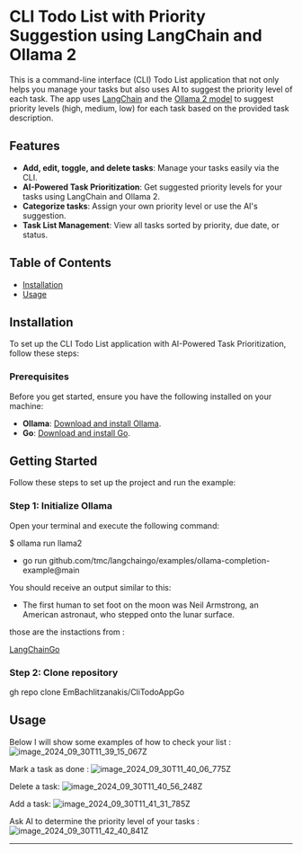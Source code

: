 # CLI Todo List with Priority Suggestion using LangChain and Ollama 2

This is a command-line interface (CLI) Todo List application that not only helps you manage your tasks but also uses AI to suggest the priority level of each task. The app uses [LangChain](https://github.com/hwchase17/langchain) and the [Ollama 2 model](https://ollama.com/) to suggest priority levels (high, medium, low) for each task based on the provided task description.

## Features

- **Add, edit, toggle, and delete tasks**: Manage your tasks easily via the CLI.
- **AI-Powered Task Prioritization**: Get suggested priority levels for your tasks using LangChain and Ollama 2.
- **Categorize tasks**: Assign your own priority level or use the AI's suggestion.
- **Task List Management**: View all tasks sorted by priority, due date, or status.

## Table of Contents

- [Installation](#installation)
- [Usage](#usage)


## Installation

To set up the CLI Todo List application with AI-Powered Task Prioritization, follow these steps:

### Prerequisites

Before you get started, ensure you have the following installed on your machine:

- **Ollama**: [Download and install Ollama](https://ollama.com/download).
- **Go**: [Download and install Go](https://golang.org/dl/).

## Getting Started

Follow these steps to set up the project and run the example:

### Step 1: Initialize Ollama

Open your terminal and execute the following command:


$ ollama run llama2

- go run github.com/tmc/langchaingo/examples/ollama-completion-example@main

You should receive an output similar to this:

- The first human to set foot on the moon was Neil Armstrong, an American astronaut, who stepped onto the lunar surface.

those are the instactions from :

[LangChainGo](https://tmc.github.io/langchaingo/docs/getting-started/guide-ollama)

### Step 2: Clone repository 

gh repo clone EmBachlitzanakis/CliTodoAppGo

## Usage  

Below I will show some examples of how to check your list : 
![image_2024_09_30T11_39_15_067Z](https://github.com/user-attachments/assets/b12c9860-3981-4df5-8b8a-a8f21729dfb2)

Mark a task as done :
![image_2024_09_30T11_40_06_775Z](https://github.com/user-attachments/assets/b774876f-b580-4fb3-86d1-46302cafecc3)

Delete a task:
![image_2024_09_30T11_40_56_248Z](https://github.com/user-attachments/assets/f57ffd0d-c80e-430c-98ed-66054a468d01)

Add a task:
![image_2024_09_30T11_41_31_785Z](https://github.com/user-attachments/assets/2b94643a-50f1-432b-af83-b307d8325802)

Ask AI to determine the priority level of your tasks : 
![image_2024_09_30T11_42_40_841Z](https://github.com/user-attachments/assets/9c0bbec6-10af-4049-ac23-f3a57986f31a)


---
